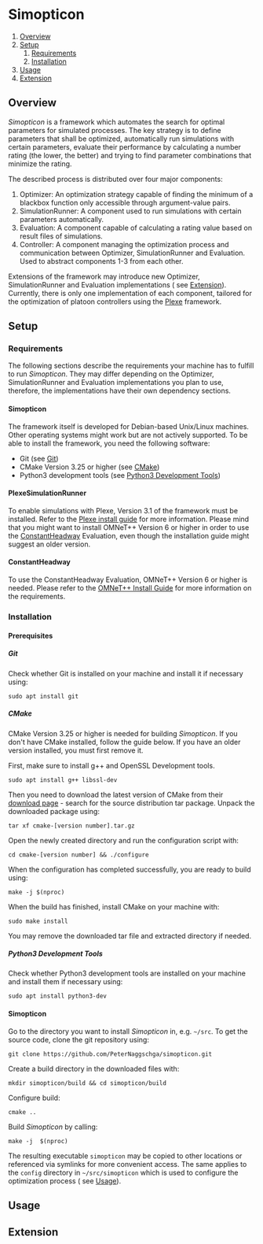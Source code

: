# Simopticon

1. [Overview](#overview)
2. [Setup](#setup)
   1. [Requirements](#requirements)
   2. [Installation](#installation)
3. [Usage](#usage)
4. [Extension](#extension)

## Overview

*Simopticon* is a framework which automates the search for optimal parameters for simulated processes.
The key strategy is to define parameters that shall be optimized, automatically run simulations with certain parameters,
evaluate their performance by calculating a number rating (the lower, the better) and trying to find parameter
combinations that minimize the rating.

The described process is distributed over four major components:

1. Optimizer: An optimization strategy capable of finding the minimum of a blackbox function only accessible through
   argument-value pairs.
2. SimulationRunner: A component used to run simulations with certain parameters automatically.
3. Evaluation: A component capable of calculating a rating value based on result files of simulations.
4. Controller: A component managing the optimization process and communication between Optimizer, SimulationRunner and
   Evaluation. Used to abstract components 1-3 from each other.

Extensions of the framework may introduce new Optimizer, SimulationRunner and Evaluation implementations (
see [Extension](#extension)).
Currently, there is only one implementation of each component, tailored for the optimization of platoon controllers
using the [Plexe](https://plexe.car2x.org/) framework.

## Setup

### Requirements

The following sections describe the requirements your machine has to fulfill to run *Simopticon*.
They may differ depending on the Optimizer, SimulationRunner and Evaluation implementations you plan to use, therefore,
the implementations have their own dependency sections.

#### Simopticon

The framework itself is developed for Debian-based Unix/Linux machines. Other operating systems might work but are not
actively supported.
To be able to install the framework, you need the following software:

- Git (see [Git](#git))
- CMake Version 3.25 or higher (see [CMake](#cmake))
- Python3 development tools (see [Python3 Development Tools](#python3-development-tools))

#### PlexeSimulationRunner

To enable simulations with Plexe, Version 3.1 of the framework must be installed.
Refer to the [Plexe install guide](https://plexe.car2x.org/building/) for more information.
Please mind that you might want to install OMNeT++ Version 6 or higher in order to use
the [ConstantHeadway](#constantheadway) Evaluation, even though the installation guide might suggest an older version.

#### ConstantHeadway

To use the ConstantHeadway Evaluation, OMNeT++ Version 6 or higher is needed.
Please refer to the [OMNeT++ Install Guide](https://doc.omnetpp.org/omnetpp/InstallGuide.pdf) for more information on
the requirements.

### Installation

#### Prerequisites

##### Git

Check whether Git is installed on your machine and install it if necessary using:

``` 
sudo apt install git
 ```

##### CMake

CMake Version 3.25 or higher is needed for building *Simopticon*.
If you don't have CMake installed, follow the guide below.
If you have an older version installed, you must first remove it.

First, make sure to install g++ and OpenSSL Development tools.

```
sudo apt install g++ libssl-dev
```

Then you need to download the latest version of CMake from their [download page](https://cmake.org/download/) - search
for the source distribution tar package.
Unpack the downloaded package using:

```
tar xf cmake-[version number].tar.gz
```

Open the newly created directory and run the configuration script with:

```
cd cmake-[version number] && ./configure
```

When the configuration has completed successfully, you are ready to build using:

```
make -j $(nproc)
```

When the build has finished, install CMake on your machine with:

```
sudo make install
```

You may remove the downloaded tar file and extracted directory if needed.

##### Python3 Development Tools

Check whether Python3 development tools are installed on your machine and install them if necessary using:

```
sudo apt install python3-dev
```

#### Simopticon

Go to the directory you want to install *Simopticon* in, e.g. `~/src`.
To get the source code, clone the git repository using:

```
git clone https://github.com/PeterNaggschga/simopticon.git
```

Create a build directory in the downloaded files with:

```
mkdir simopticon/build && cd simopticon/build
```

Configure build:

```
cmake ..
```

Build *Simopticon* by calling:

```
make -j  $(nproc)
```

The resulting executable `simopticon` may be copied to other locations or referenced via symlinks for more convenient
access.
The same applies to the `config` directory in `~/src/simopticon` which is used to configure the optimization process (
see [Usage](#usage)).

## Usage

## Extension